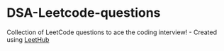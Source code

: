 # DSA-Leetcode-questions
Collection of LeetCode questions to ace the coding interview! - Created using [LeetHub](https://github.com/QasimWani/LeetHub)
